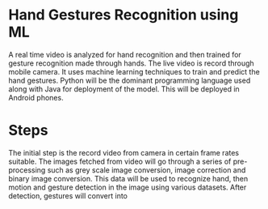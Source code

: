#  Hand Gestures Recognition using ML

A real time video is analyzed for hand recognition and then trained for gesture recognition made through hands. The live video is record through mobile camera. It uses machine learning techniques to train and predict the hand gestures. Python will be the dominant programming language used along with Java for deployment of the model. This will be deployed in Android phones.

# Steps
The initial step is the record video from camera in certain frame rates suitable. The images fetched from video will go through a series of pre-processing such as grey scale image conversion, image correction and binary image conversion. This data will be used to recognize hand, then motion and gesture detection in the image using various datasets. After detection, gestures will convert into 
